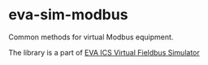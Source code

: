 # eva-sim-modbus

Common methods for virtual Modbus equipment.

The library is a part of [EVA ICS Virtual Fieldbus Simulator](https://github.com/eva-ics/sim)
